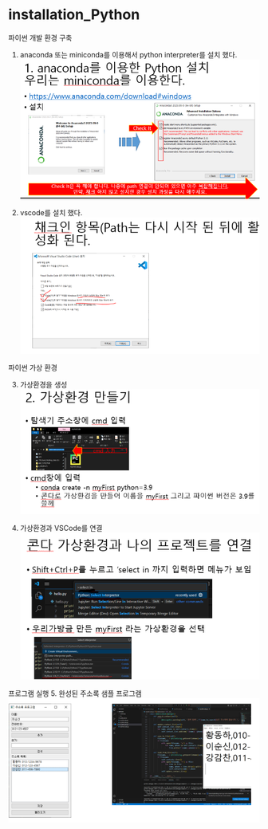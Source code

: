 # installation_Python
파이썬 개발 환경 구축
1. anaconda 또는 miniconda를 이용해서 python interpreter를 설치 했다.
  ![아콘다설치화면](image/anaconda.PNG)

2. vscode를 설치 했다.
  ![VSCODE설치화면](image/vscode.PNG)

파이썬 가상 환경

3. 가상환경을 생성
  ![가상환경](image/venv.PNG)

4. 가상환경과 VSCode를 연결
  ![커넥트](image/connect.PNG)

프로그램 실행 
5. 완성된 주소록 샘플 프로그램
  ![완성](image/final.PNG)



